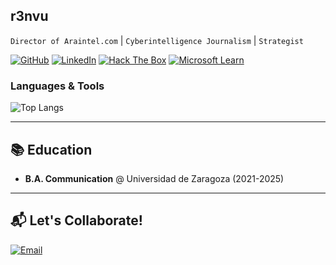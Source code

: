 ## r3nvu
`Director of Araintel.com` | `Cyberintelligence Journalism` | `Strategist`  

[![GitHub](https://img.shields.io/badge/GitHub-@rubenvmu-181717?style=flat&logo=github)](https://github.com/rubenvmu)
[![LinkedIn](https://img.shields.io/badge/LinkedIn-Connect-blue?style=flat&logo=linkedin)]([https://www.linkedin.com/in/ruben-vasile-marcu-ungureanu](https://www.linkedin.com/in/ruben-vasile-marcu-ungureanu-2477b9236/))
[![Hack The Box](https://img.shields.io/badge/Hack_The_Box-Rank_Hacker-9FEF00?style=flat&logo=hackthebox)]([https://app.hackthebox.com/profile/your_id](https://app.hackthebox.com/profile/1817580))
[![Microsoft Learn](https://img.shields.io/badge/Microsoft_Learn-Lvl_13-0078D4?style=flat&logo=microsoft)]([https://learn.microsoft.com/es-es/users/ruben-vasile-marcu-ungureanu](https://learn.microsoft.com/es-es/users/rvmurvmu-9285/transcript/7xgkh6mrl98q93d))


### **Languages & Tools**
![Top Langs](https://github-readme-stats.vercel.app/api/top-langs/?username=rubenvmu&hide_progress=true)

---

## 📚 **Education**
- **B.A. Communication** @ Universidad de Zaragoza (2021-2025)  
---

## 📬 **Let's Collaborate!**
[![Email](https://img.shields.io/badge/Email-rvmu%40araintel.com-red?style=flat&logo=gmail)](mailto:rvmu@araintel.com)  
